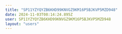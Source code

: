 ```yaml
---
title: "SP11YZYQYZB6KHD99KNVGZ9KM16P5BJKVP5MZD948"
date: 2024-11-03T08:14:24.895Z
user: SP11YZYQYZB6KHD99KNVGZ9KM16P5BJKVP5MZD948
layout: "users"
---
```

    